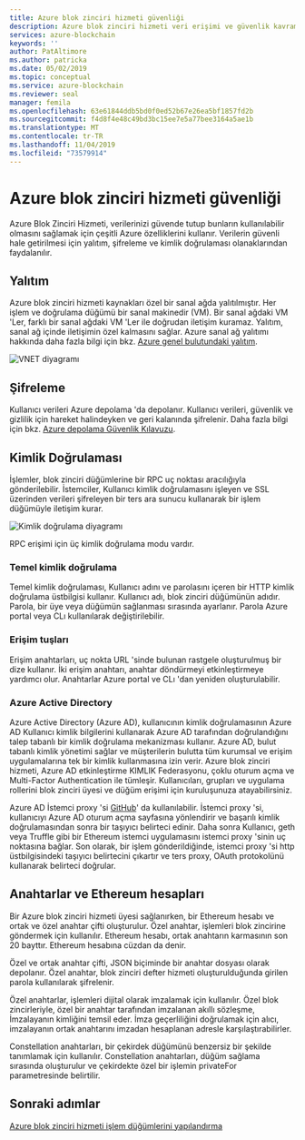 ```yaml
---
title: Azure blok zinciri hizmeti güvenliği
description: Azure blok zinciri hizmeti veri erişimi ve güvenlik kavramları
services: azure-blockchain
keywords: ''
author: PatAltimore
ms.author: patricka
ms.date: 05/02/2019
ms.topic: conceptual
ms.service: azure-blockchain
ms.reviewer: seal
manager: femila
ms.openlocfilehash: 63e61844ddb5bd0f0ed52b67e26ea5bf1857fd2b
ms.sourcegitcommit: f4d8f4e48c49bd3bc15ee7e5a77bee3164a5ae1b
ms.translationtype: MT
ms.contentlocale: tr-TR
ms.lasthandoff: 11/04/2019
ms.locfileid: "73579914"
---
```

# <a name="azure-blockchain-service-security"></a>Azure blok zinciri hizmeti güvenliği

Azure Blok Zinciri Hizmeti, verilerinizi güvende tutup bunların kullanılabilir olmasını sağlamak için çeşitli Azure özelliklerini kullanır. Verilerin güvenli hale getirilmesi için yalıtım, şifreleme ve kimlik doğrulaması olanaklarından faydalanılır.

## <a name="isolation"></a>Yalıtım

Azure blok zinciri hizmeti kaynakları özel bir sanal ağda yalıtılmıştır. Her işlem ve doğrulama düğümü bir sanal makinedir (VM). Bir sanal ağdaki VM 'Ler, farklı bir sanal ağdaki VM 'Ler ile doğrudan iletişim kuramaz. Yalıtım, sanal ağ içinde iletişimin özel kalmasını sağlar. Azure sanal ağ yalıtımı hakkında daha fazla bilgi için bkz. [Azure genel bulutundaki yalıtım](../../security/fundamentals/isolation-choices.md#networking-isolation).

![VNET diyagramı](./media/data-security/vnet.png)

## <a name="encryption"></a>Şifreleme

Kullanıcı verileri Azure depolama 'da depolanır. Kullanıcı verileri, güvenlik ve gizlilik için hareket halindeyken ve geri kalanında şifrelenir. Daha fazla bilgi için bkz. [Azure depolama Güvenlik Kılavuzu](../../storage/common/storage-security-guide.md).

## <a name="authentication"></a>Kimlik Doğrulaması

İşlemler, blok zinciri düğümlerine bir RPC uç noktası aracılığıyla gönderilebilir. İstemciler, Kullanıcı kimlik doğrulamasını işleyen ve SSL üzerinden verileri şifreleyen bir ters ara sunucu kullanarak bir işlem düğümüyle iletişim kurar.

![Kimlik doğrulama diyagramı](./media/data-security/authentication.png)

RPC erişimi için üç kimlik doğrulama modu vardır.

### <a name="basic-authentication"></a>Temel kimlik doğrulama

Temel kimlik doğrulaması, Kullanıcı adını ve parolasını içeren bir HTTP kimlik doğrulama üstbilgisi kullanır. Kullanıcı adı, blok zinciri düğümünün adıdır. Parola, bir üye veya düğümün sağlanması sırasında ayarlanır. Parola Azure portal veya CLı kullanılarak değiştirilebilir.

### <a name="access-keys"></a>Erişim tuşları

Erişim anahtarları, uç nokta URL 'sinde bulunan rastgele oluşturulmuş bir dize kullanır. İki erişim anahtarı, anahtar döndürmeyi etkinleştirmeye yardımcı olur. Anahtarlar Azure portal ve CLı 'dan yeniden oluşturulabilir.

### <a name="azure-active-directory"></a>Azure Active Directory

Azure Active Directory (Azure AD), kullanıcının kimlik doğrulamasının Azure AD Kullanıcı kimlik bilgilerini kullanarak Azure AD tarafından doğrulandığını talep tabanlı bir kimlik doğrulama mekanizması kullanır. Azure AD, bulut tabanlı kimlik yönetimi sağlar ve müşterilerin bulutta tüm kurumsal ve erişim uygulamalarına tek bir kimlik kullanmasına izin verir. Azure blok zinciri hizmeti, Azure AD etkinleştirme KIMLIK Federasyonu, çoklu oturum açma ve Multi-Factor Authentication ile tümleşir. Kullanıcıları, grupları ve uygulama rollerini blok zinciri üyesi ve düğüm erişimi için kuruluşunuza atayabilirsiniz.

Azure AD İstemci proxy 'si [GitHub](https://github.com/Microsoft/azure-blockchain-connector/releases)' da kullanılabilir. İstemci proxy 'si, kullanıcıyı Azure AD oturum açma sayfasına yönlendirir ve başarılı kimlik doğrulamasından sonra bir taşıyıcı belirteci edinir. Daha sonra Kullanıcı, geth veya Truffle gibi bir Ethereum istemci uygulamasını istemci proxy 'sinin uç noktasına bağlar. Son olarak, bir işlem gönderildiğinde, istemci proxy 'si http üstbilgisindeki taşıyıcı belirtecini çıkartır ve ters proxy, OAuth protokolünü kullanarak belirteci doğrular.

## <a name="keys-and-ethereum-accounts"></a>Anahtarlar ve Ethereum hesapları

Bir Azure blok zinciri hizmeti üyesi sağlanırken, bir Ethereum hesabı ve ortak ve özel anahtar çifti oluşturulur. Özel anahtar, işlemleri blok zincirine göndermek için kullanılır. Ethereum hesabı, ortak anahtarın karmasının son 20 bayttır. Ethereum hesabına cüzdan da denir.

Özel ve ortak anahtar çifti, JSON biçiminde bir anahtar dosyası olarak depolanır. Özel anahtar, blok zinciri defter hizmeti oluşturulduğunda girilen parola kullanılarak şifrelenir.

Özel anahtarlar, işlemleri dijital olarak imzalamak için kullanılır. Özel blok zincirleriyle, özel bir anahtar tarafından imzalanan akıllı sözleşme, İmzalayanın kimliğini temsil eder. İmza geçerliliğini doğrulamak için alıcı, imzalayanın ortak anahtarını imzadan hesaplanan adresle karşılaştırabilirler.

Constellation anahtarları, bir çekirdek düğümünü benzersiz bir şekilde tanımlamak için kullanılır. Constellation anahtarları, düğüm sağlama sırasında oluşturulur ve çekirdekte özel bir işlemin privateFor parametresinde belirtilir.

## <a name="next-steps"></a>Sonraki adımlar

[Azure blok zinciri hizmeti işlem düğümlerini yapılandırma](configure-transaction-nodes.md)
